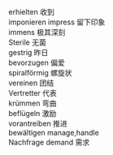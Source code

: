 
erhielten 收到  
imponieren impress 留下印象  
immens 极其深刻  
Sterile 无菌  
gestrig 昨日  
bevorzugen 偏爱  
spiralförmig 螺旋状  
vereinen 团结  
Vertretter 代表  
krümmen 弯曲  
beflügeln 激励  
vorantreiben 推进  
bewältigen manage,handle  
Nachfrage demand 需求  
